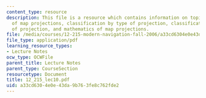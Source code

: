 ```yaml
---
content_type: resource
description: This file is a resource which contains information on topics like types
  of map projections, classification by type of projection, classification by characteristics
  of projection, and mathematics of map projections.
file: /media/courses/12-215-modern-navigation-fall-2006/a33cd6304e0e43da9b763fe8c762fde2_12_215_lec10.pdf
file_type: application/pdf
learning_resource_types:
- Lecture Notes
ocw_type: OCWFile
parent_title: Lecture Notes
parent_type: CourseSection
resourcetype: Document
title: 12_215_lec10.pdf
uid: a33cd630-4e0e-43da-9b76-3fe8c762fde2
---
```

